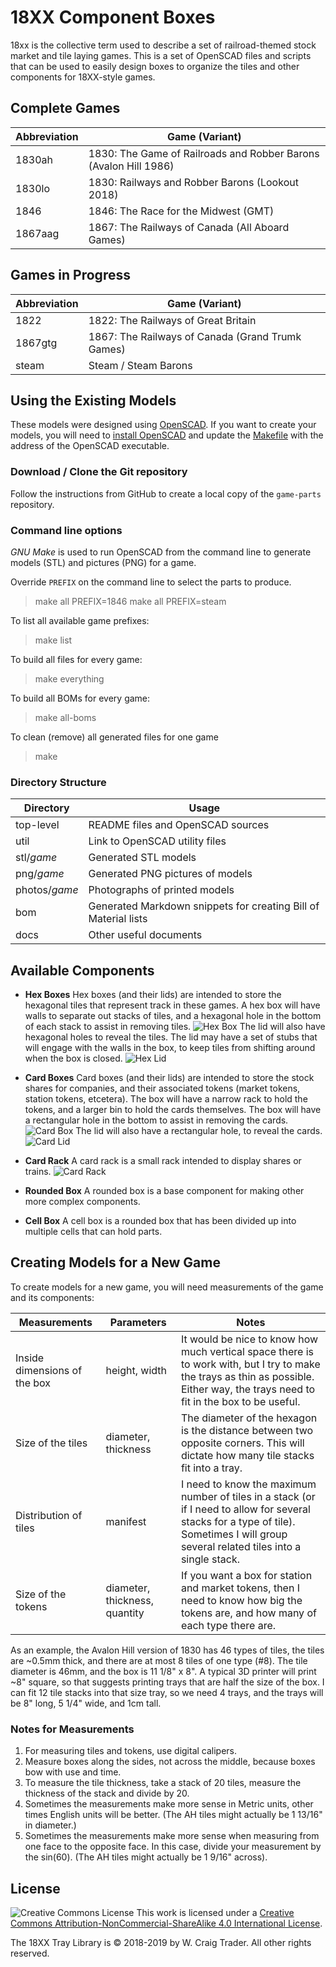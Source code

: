 # 18XX Component Boxes

18xx is the collective term used to describe a set of railroad-themed stock market and tile laying games. This is a set of OpenSCAD files and scripts that can be used to easily design boxes to organize the tiles and other components for 18XX-style games.

## Complete Games

| Abbreviation | Game (Variant) |
| --- | --- |
| 1830ah | 1830: The Game of Railroads and Robber Barons (Avalon Hill 1986) |
| 1830lo | 1830: Railways and Robber Barons (Lookout 2018) |
| 1846 | 1846: The Race for the Midwest (GMT) |
| 1867aag | 1867: The Railways of Canada (All Aboard Games) |


## Games in Progress

| Abbreviation | Game (Variant) |
| --- | --- |
| 1822 | 1822: The Railways of Great Britain |
| 1867gtg | 1867: The Railways of Canada (Grand Trumk Games) |
| steam | Steam / Steam Barons |

## Using the Existing Models

These models were designed using [OpenSCAD](http://www.openscad.org/). If you want to create your models, you will need to [install OpenSCAD](http://www.openscad.org/downloads.html) and update the [Makefile](Makefile) with the address of the OpenSCAD executable.

### Download / Clone the Git repository

Follow the instructions from GitHub to create a local copy of the `game-parts` repository.

### Command line options

_GNU Make_ is used to run OpenSCAD from the command line to generate models (STL) and pictures (PNG) for a game.

Override `PREFIX` on the command line to select the parts to produce.
> make all PREFIX=1846
> make all PREFIX=steam

To list all available game prefixes:
> make list

To build all files for every game:
> make everything

To build all BOMs for every game:
> make all-boms

To clean (remove) all generated files for one game
> make 

### Directory Structure

| Directory | Usage |
| --- | --- |
| top-level | README files and OpenSCAD sources |
| util | Link to OpenSCAD utility files |
| stl/_game_ | Generated STL models |
| png/_game_ | Generated PNG pictures of models |
| photos/_game_ | Photographs of printed models |
| bom | Generated Markdown snippets for creating Bill of Material lists |
| docs | Other useful documents |

## Available Components

* **Hex Boxes**
  Hex boxes (and their lids) are intended to store the hexagonal tiles that represent track in these games. A hex box will have walls to separate out stacks of tiles, and a hexagonal hole in the bottom of each stack to assist in removing tiles.
  ![Hex Box](docs/tile-box.png)
  The lid will also have hexagonal holes to reveal the tiles. The lid may have a set of stubs that will engage with the walls in the box, to keep tiles from shifting around when the box is closed.
  ![Hex Lid](docs/tile-lid.png)

* **Card Boxes**
  Card boxes (and their lids) are intended to store the stock shares for companies, and their associated tokens (market tokens, station tokens, etcetera). The box will have a narrow rack to hold the tokens, and a larger bin to hold the cards themselves. The box will have a rectangular hole in the bottom to assist in removing the cards.
  ![Card Box](docs/card-box.png)
    The lid will also have a rectangular hole, to reveal the cards.
  ![Card Lid](docs/card-lid.png)

* **Card Rack**
  A card rack is a small rack intended to display shares or trains.
  ![Card Rack](docs/card-rack.png)
  
* **Rounded Box**
  A rounded box is a base component for making other more complex components.

* **Cell Box**
  A cell box is a rounded box that has been divided up into multiple cells that can hold parts.

## Creating Models for a New Game

To create models for a new game, you will need measurements of the game and its components:

| Measurements | Parameters | Notes |
| --- | --- | --- |
| Inside dimensions of the box | height, width | It would be nice to know how much vertical space there is to work with, but I try to make the trays as thin as possible. Either way, the trays need to fit in the box to be useful. |
| Size of the tiles | diameter, thickness | The diameter of the hexagon is the distance between two opposite corners. This will dictate how many tile stacks fit into a tray. |
| Distribution of tiles | manifest | I need to know the maximum number of tiles in a stack (or if I need to allow for several stacks for a type of tile). Sometimes I will group several related tiles into a single stack. |
| Size of the tokens | diameter, thickness, quantity | If you want a box for station and market tokens, then I need to know how big the tokens are, and how many of each type there are. |

As an example, the Avalon Hill version of 1830 has 46 types of tiles, the tiles are ~0.5mm thick, and there are at most 8 tiles of one type (#8). The tile diameter is 46mm, and the box is 11 1/8" x 8". A typical 3D printer will print ~8" square, so that suggests printing trays that are half the size of the box. I can fit 12 tile stacks into that size tray, so we need 4 trays, and the trays will be 8" long, 5 1/4" wide, and 1cm tall.

### Notes for Measurements

1. For measuring tiles and tokens, use digital calipers.
1. Measure boxes along the sides, not across the middle, because boxes bow with use and time.
1. To measure the tile thickness, take a stack of 20 tiles, measure the thickness of the stack and divide by 20.
1. Sometimes the measurements make more sense in Metric units, other times English units will be better. (The AH tiles might actually be 1 13/16" in diameter.)
1. Sometimes the measurements make more sense when measuring from one face to the opposite face. In this case, divide your measurement by the sin(60). (The AH tiles might actually be 1 9/16" across).

## License
![Creative Commons License](https://i.creativecommons.org/l/by-nc-sa/4.0/88x31.png)
This work is licensed under a [Creative Commons Attribution-NonCommercial-ShareAlike 4.0 International License](http://creativecommons.org/licenses/by-nc-sa/4.0/).

The 18XX Tray Library is © 2018-2019 by W. Craig Trader. All other rights reserved.